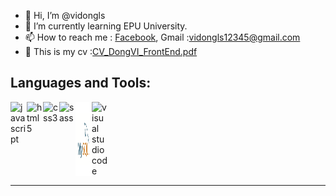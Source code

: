 - 👋 Hi, I’m @vidongls
- 🌱 I’m currently learning EPU University.
- 📫 How to reach me : <a href="https://www.facebook.com/saboproz/">Facebook</a>, Gmail :vidongls12345@gmail.com 
- 💼 This is my cv :<a href=" https://github.com/vidongls/vidongls/raw/main/CV_dong.pdf">CV_DongVI_FrontEnd.pdf</a>


<!---
vidongls/vidongls is a ✨ special ✨ repository because its `README.md` (this file) appears on your GitHub profile.
You can click the Preview link to take a look at your changes.
--->
<h2>Languages and Tools:</h2>
<div style='display:flex;'>
<img alt="javascript" width="26px" src="https://img.icons8.com/color/240/000000/javascript.png" />
<img alt="html5" width="26px" src="https://img.icons8.com/color/240/000000/html-5.png">
<img alt="css3" width="26px" src="https://img.icons8.com/color/240/000000/css3.png">
<img alt="sass" width="26px" src="https://img.icons8.com/color/240/000000/sass.png">
<img alt="MySQL" width="26px" src="https://raw.githubusercontent.com/github/explore/80688e429a7d4ef2fca1e82350fe8e3517d3494d/topics/mysql/mysql.png">
  <img alt="visual studio code" width="26px" src="https://img.icons8.com/fluent/240/000000/visual-studio-code-2019.png"/>
<!-- <img alt="Git" width="26px" src="https://img.icons8.com/color/240/000000/git.png"> --></div>

---
